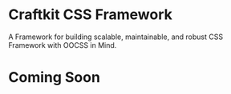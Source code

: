 # Craftkit CSS Framework
A Framework for building scalable, maintainable, and robust CSS Framework with OOCSS in Mind.

# Coming Soon
